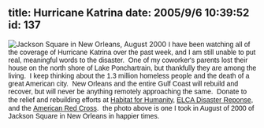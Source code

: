 title: Hurricane Katrina
date: 2005/9/6 10:39:52
id: 137
---
![Jackson Square in New Orleans, August 2000](/journal_images/nojacksonsqkatrina.jpg) <font face="Arial">I have been watching all of the coverage of Hurricane Katrina over the past week, and I am still unable to put real, meaningful words to the disaster.  One of my coworker's parents lost their house on the north shore of Lake Ponchartrain, but thankfully they are among the living.  I keep thinking about the 1.3 million homeless people and the death of a great American city.  New Orleans and the entire Gulf Coast will rebuild and recover, but will never be anything remotely approaching the same.  Donate to the relief and rebuilding efforts at</font> [<font face="Arial">Habitat for Humanity</font>](http://www.habitat.org/)<font face="Arial">,</font> [<font face="Arial">ELCA Disaster Reponse</font>](http://www.elca.org/disaster/)<font face="Arial">, and the</font> [<font face="Arial">American Red Cross</font>](http://www.redcross.org/)<font face="Arial">.  the photo above is one I took in August of 2000 of Jackson Square in New Orleans in happier times.</font>